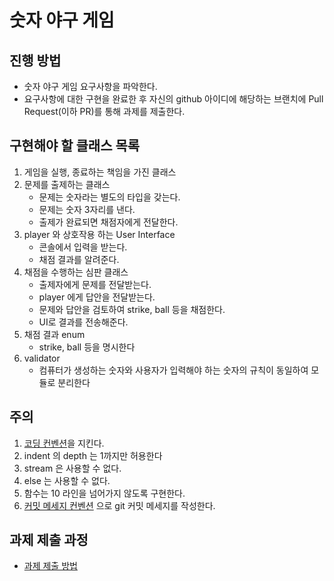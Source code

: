 # 숫자 야구 게임
## 진행 방법
* 숫자 야구 게임 요구사항을 파악한다.
* 요구사항에 대한 구현을 완료한 후 자신의 github 아이디에 해당하는 브랜치에 Pull Request(이하 PR)를 통해 과제를 제출한다.

## 구현해야 할 클래스 목록

1. 게임을 실행, 종료하는 책임을 가진 클래스
2. 문제를 출제하는 클래스
    - 문제는 숫자라는 별도의 타입을 갖는다.
    - 문제는 숫자 3자리를 낸다.
    - 출제가 완료되면 채점자에게 전달한다.
3. player 와 상호작용 하는 User Interface 
    - 콘솔에서 입력을 받는다.
    - 채점 결과를 알려준다.
4. 채점을 수행하는 심판 클래스
    - 출제자에게 문제를 전달받는다.
    - player 에게 답안을 전달받는다.
    - 문제와 답안을 검토하여 strike, ball 등을 채점한다.
    - UI로 결과를 전송해준다.
5. 채점 결과 enum
    - strike, ball 등을 명시한다
6. validator
    - 컴퓨터가 생성하는 숫자와 사용자가 입력해야 하는 숫자의 규칙이 동일하여 모듈로 분리한다

## 주의

1. [코딩 컨벤션](https://naver.github.io/hackday-conventions-java )을 지킨다.
2. indent 의 depth 는 1까지만 허용한다
3. stream 은 사용할 수 없다.
4. else 는 사용할 수 없다.
5. 함수는 10 라인을 넘어가지 않도록 구현한다.
6. [커밋 메세지 컨벤션](https://gist.github.com/stephenparish/9941e89d80e2bc58a153) 으로 git 커밋 메세지를 작성한다.

## 과제 제출 과정
* [과제 제출 방법](https://github.com/next-step/nextstep-docs/tree/master/precourse)
